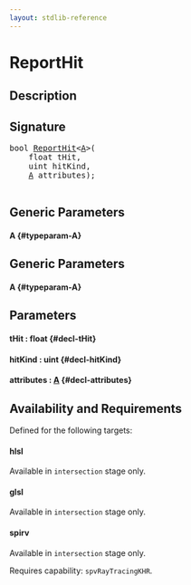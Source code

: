 ```yaml
---
layout: stdlib-reference
---
```


# ReportHit

## Description





## Signature 

<pre>
bool <a href="/stdlib-reference/global-decls/ReportHit">ReportHit</a>&lt;<a href="/stdlib-reference/global-decls/ReportHit#typeparam-A" class="code_type">A</a>&gt;(
    float <span class='code_param'>tHit</span>,
    uint <span class='code_param'>hitKind</span>,
    <a href="/stdlib-reference/global-decls/ReportHit#typeparam-A" class="code_type">A</a> <span class='code_param'>attributes</span>);

</pre>

## Generic Parameters

#### A {#typeparam-A}

## Generic Parameters

#### A {#typeparam-A}

## Parameters

#### tHit  : float {#decl-tHit}
#### hitKind  : uint {#decl-hitKind}
#### attributes  : [A](/stdlib-reference/global-decls/ReportHit#typeparam-A) {#decl-attributes}

## Availability and Requirements

Defined for the following targets:

#### hlsl
Available in `intersection` stage only.

#### glsl
Available in `intersection` stage only.

#### spirv
Available in `intersection` stage only.

Requires capability: `spvRayTracingKHR`.


